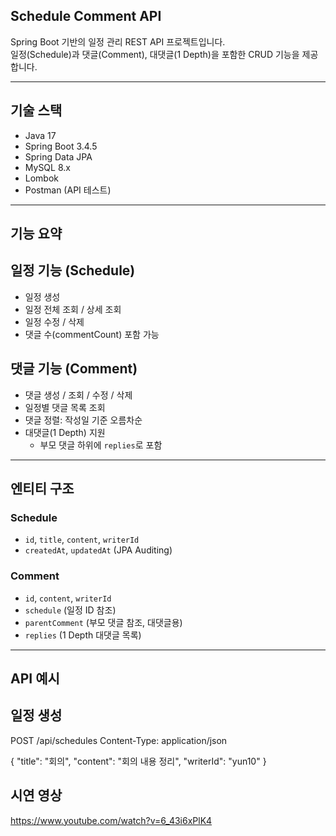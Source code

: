 ## Schedule Comment API

Spring Boot 기반의 일정 관리 REST API 프로젝트입니다.  
일정(Schedule)과 댓글(Comment), 대댓글(1 Depth)을 포함한 CRUD 기능을 제공합니다.

---

## 기술 스택

- Java 17
- Spring Boot 3.4.5
- Spring Data JPA
- MySQL 8.x
- Lombok
- Postman (API 테스트)

---

## 기능 요약

## 일정 기능 (Schedule)
- 일정 생성
- 일정 전체 조회 / 상세 조회
- 일정 수정 / 삭제
- 댓글 수(commentCount) 포함 가능

## 댓글 기능 (Comment)
- 댓글 생성 / 조회 / 수정 / 삭제
- 일정별 댓글 목록 조회
- 댓글 정렬: 작성일 기준 오름차순
- 대댓글(1 Depth) 지원
  - 부모 댓글 하위에 `replies`로 포함

---

## 엔티티 구조

### Schedule
- `id`, `title`, `content`, `writerId`
- `createdAt`, `updatedAt` (JPA Auditing)

### Comment
- `id`, `content`, `writerId`
- `schedule` (일정 ID 참조)
- `parentComment` (부모 댓글 참조, 대댓글용)
- `replies` (1 Depth 대댓글 목록)

---

## API 예시

## 일정 생성

POST /api/schedules
Content-Type: application/json

{
  "title": "회의",
  "content": "회의 내용 정리",
  "writerId": "yun10"
}

## 시연 영상

https://www.youtube.com/watch?v=6_43i6xPlK4
